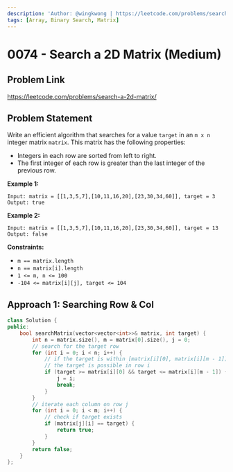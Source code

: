 ```yaml
---
description: 'Author: @wingkwong | https://leetcode.com/problems/search-a-2d-matrix/'
tags: [Array, Binary Search, Matrix]
---
```


# 0074 - Search a 2D Matrix (Medium) 

## Problem Link

https://leetcode.com/problems/search-a-2d-matrix/

## Problem Statement

Write an efficient algorithm that searches for a value `target` in an `m x n` integer matrix `matrix`. This matrix has the following properties:

- Integers in each row are sorted from left to right.
- The first integer of each row is greater than the last integer of the previous row.

**Example 1:**

```
Input: matrix = [[1,3,5,7],[10,11,16,20],[23,30,34,60]], target = 3
Output: true
```

**Example 2:**

```
Input: matrix = [[1,3,5,7],[10,11,16,20],[23,30,34,60]], target = 13
Output: false
```

**Constraints:**

- `m == matrix.length`
- `n == matrix[i].length`
- `1 <= m, n <= 100`
- `-104 <= matrix[i][j], target <= 104`

## Approach 1: Searching Row & Col

<Tabs>
<TabItem value="cpp" label="C++">
<SolutionAuthor name="@wingkwong"/>

```cpp
class Solution {
public:
    bool searchMatrix(vector<vector<int>>& matrix, int target) {
        int n = matrix.size(), m = matrix[0].size(), j = 0;
        // search for the target row
        for (int i = 0; i < n; i++) {
            // if the target is within [matrix[i][0], matrix[i][m - 1]],
            // the target is possible in row i
            if (target >= matrix[i][0] && target <= matrix[i][m - 1]) {
                j = i;
                break;
            }
        }
        // iterate each column on row j
        for (int i = 0; i < m; i++) {
            // check if target exists
            if (matrix[j][i] == target) {
                return true;
            }
        }
        return false;
    }
};
```

</TabItem>
</Tabs>